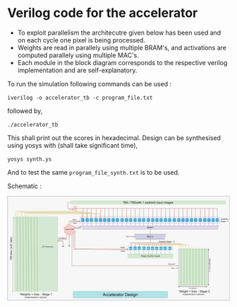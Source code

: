 # Verilog code for the accelerator
- To exploit parallelism the architecutre given below has been used and on each cycle one pixel is being processed.
- Weights are read in parallely using multiple BRAM's, and activations are computed parallely using multiple MAC's. 
- Each module in the block diagram corresponds to the respective verilog implementation and are self-explanatory. 

To run the simulation following commands can be used : 
```
iverilog -o accelerator_tb -c program_file.txt
```
followed by, 
```
./accelerator_tb
```
This shall print out the scores in hexadecimal. Design can be synthesised using yosys with (shall take significant time), 
```
yosys synth.ys
```
And to test the same `program_file_synth.txt` is to be used.

Schematic : 

![alt text](https://github.com/sgauthamr2001/mnist_picorv32/blob/main/mnist_verilog/accelerator_schematic.JPG)
